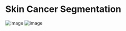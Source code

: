 # Skin Cancer Segmentation
![image](https://github.com/user-attachments/assets/caee7e09-56ff-48fe-998b-f9c09a3d1fa5)
![image](https://github.com/user-attachments/assets/46aad73b-dfd4-4b8d-8d15-27846947266d)

